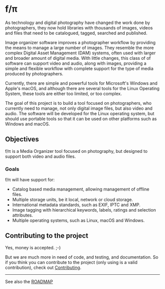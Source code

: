 f/π
===

As technology and digital photography have changed the work done by
photographers, they now hold libraries with thousands of images, videos
and files that need to be catalogued, tagged, searched and published.

Image organizer software improves a photographer workflow by providing
the means to manage a large number of images.  They resemble the more
complex Digital Asset Management (DAM) systems, often used with larger
and broader amount of digital media. With little changes, this class of
of software can support video and audio, along with images, providing a
simple and flexible workflow with complete support for the type of media
produced by photographers.

Currently, there are simple and powerful tools for Microsoft's Windows
and Apple's macOS, and although there are several tools for the Linux
Operating System, these tools are either too limited, or too complex.

The goal of this project is to build a tool focused on photographers,
who currently need to manage, not only digital image files, but also
video and audio. The software will be developed for the Linux operating
system, but should use portable tools so that it can be used on other
platforms such as Windows and macOS.

## Objectives

f/π is a Media Organizer tool focused on photography, but designed to
support both video and audio files.

### Goals

f/π will have support for:

- Catalog based media management, allowing management of offline files.
- Multiple storage units, be it local, network or cloud storage.
- International metadata standards, such as EXIF, IPTC and XMP.
- Image tagging with hierarchical keywords, labels, ratings and
  selection attributes.
- Multiple operating systems, such as Linux, macOS and Windows.

## Contributing to the project

Yes, money is accepted. ;-)

But we are much more in need of code, and testing, and documentation. So
if you think you can contribute to the project (only using is a valid
contribution), check out [Contributing](docs/Contributing.md).

----
See also the [ROADMAP](docs/ROADMAP.md)
